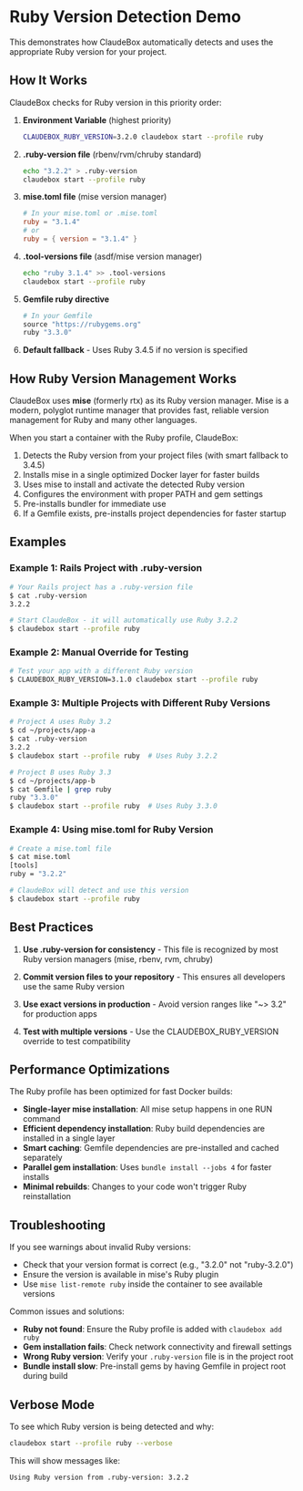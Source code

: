 # Ruby Version Detection Demo

This demonstrates how ClaudeBox automatically detects and uses the appropriate Ruby version for your project.

## How It Works

ClaudeBox checks for Ruby version in this priority order:

1. **Environment Variable** (highest priority)
   ```bash
   CLAUDEBOX_RUBY_VERSION=3.2.0 claudebox start --profile ruby
   ```

2. **.ruby-version file** (rbenv/rvm/chruby standard)
   ```bash
   echo "3.2.2" > .ruby-version
   claudebox start --profile ruby
   ```

3. **mise.toml file** (mise version manager)
   ```toml
   # In your mise.toml or .mise.toml
   ruby = "3.1.4"
   # or
   ruby = { version = "3.1.4" }
   ```

4. **.tool-versions file** (asdf/mise version manager)
   ```bash
   echo "ruby 3.1.4" >> .tool-versions
   claudebox start --profile ruby
   ```

5. **Gemfile ruby directive**
   ```ruby
   # In your Gemfile
   source "https://rubygems.org"
   ruby "3.3.0"
   ```

6. **Default fallback** - Uses Ruby 3.4.5 if no version is specified

## How Ruby Version Management Works

ClaudeBox uses **mise** (formerly rtx) as its Ruby version manager. Mise is a modern, polyglot runtime manager that provides fast, reliable version management for Ruby and many other languages.

When you start a container with the Ruby profile, ClaudeBox:
1. Detects the Ruby version from your project files (with smart fallback to 3.4.5)
2. Installs mise in a single optimized Docker layer for faster builds
3. Uses mise to install and activate the detected Ruby version
4. Configures the environment with proper PATH and gem settings
5. Pre-installs bundler for immediate use
6. If a Gemfile exists, pre-installs project dependencies for faster startup

## Examples

### Example 1: Rails Project with .ruby-version

```bash
# Your Rails project has a .ruby-version file
$ cat .ruby-version
3.2.2

# Start ClaudeBox - it will automatically use Ruby 3.2.2
$ claudebox start --profile ruby
```

### Example 2: Manual Override for Testing

```bash
# Test your app with a different Ruby version
$ CLAUDEBOX_RUBY_VERSION=3.1.0 claudebox start --profile ruby
```

### Example 3: Multiple Projects with Different Ruby Versions

```bash
# Project A uses Ruby 3.2
$ cd ~/projects/app-a
$ cat .ruby-version
3.2.2
$ claudebox start --profile ruby  # Uses Ruby 3.2.2

# Project B uses Ruby 3.3
$ cd ~/projects/app-b
$ cat Gemfile | grep ruby
ruby "3.3.0"
$ claudebox start --profile ruby  # Uses Ruby 3.3.0
```

### Example 4: Using mise.toml for Ruby Version

```bash
# Create a mise.toml file
$ cat mise.toml
[tools]
ruby = "3.2.2"

# ClaudeBox will detect and use this version
$ claudebox start --profile ruby
```

## Best Practices

1. **Use .ruby-version for consistency** - This file is recognized by most Ruby version managers (mise, rbenv, rvm, chruby)

2. **Commit version files to your repository** - This ensures all developers use the same Ruby version

3. **Use exact versions in production** - Avoid version ranges like "~> 3.2" for production apps

4. **Test with multiple versions** - Use the CLAUDEBOX_RUBY_VERSION override to test compatibility

## Performance Optimizations

The Ruby profile has been optimized for fast Docker builds:
- **Single-layer mise installation**: All mise setup happens in one RUN command
- **Efficient dependency installation**: Ruby build dependencies are installed in a single layer
- **Smart caching**: Gemfile dependencies are pre-installed and cached separately
- **Parallel gem installation**: Uses `bundle install --jobs 4` for faster installs
- **Minimal rebuilds**: Changes to your code won't trigger Ruby reinstallation

## Troubleshooting

If you see warnings about invalid Ruby versions:
- Check that your version format is correct (e.g., "3.2.0" not "ruby-3.2.0")
- Ensure the version is available in mise's Ruby plugin
- Use `mise list-remote ruby` inside the container to see available versions

Common issues and solutions:
- **Ruby not found**: Ensure the Ruby profile is added with `claudebox add ruby`
- **Gem installation fails**: Check network connectivity and firewall settings
- **Wrong Ruby version**: Verify your `.ruby-version` file is in the project root
- **Bundle install slow**: Pre-install gems by having Gemfile in project root during build

## Verbose Mode

To see which Ruby version is being detected and why:

```bash
claudebox start --profile ruby --verbose
```

This will show messages like:
```
Using Ruby version from .ruby-version: 3.2.2
```